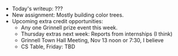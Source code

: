 * Today's writeup: ???
* New assignment: Mostly building color trees.
* Upcoming extra credit opportunities:
    * Any one Grinnell prize event this week.
    * Thursday extras next week: Reports from internships (I think)
    * Grinnell Town Hall Meeting, Nov 13 noon or 7:30, I believe
    * CS Table, Friday: TBD
